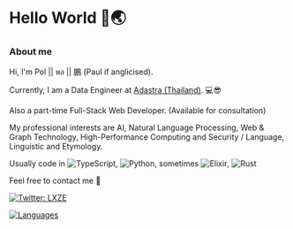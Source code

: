 # Hello World 🙌🌏

### About me
Hi, I'm Pol || พล || 鵬 (Paul if anglicised). 

Currently, I am a Data Engineer at [Adastra (Thailand)](https://www.adastra.co.th/). 💻😎  

Also a part-time Full-Stack Web Developer. (Available for consultation)  

My professional interests are AI, Natural Language Processing, Web & Graph Technology, High-Performance Computing and Security / Language, Linguistic and Etymology.  

Usually code in ![TypeScript][tsURL], ![Python][pyURL], sometimes ![Elixir][exURL], ![Rust][rsURL]  

Feel free to contact me 👋  

[![Twitter: LXZE](https://img.shields.io/twitter/follow/LXZE?style=social)](https://twitter.com/LXZE)

[![Languages](https://github-readme-stats.vercel.app/api/top-langs/?username=LXZE&layout=compact&langs_count=10&hide_border=true&theme=slateorange)](https://github.com/LXZE)

[tsURL]: https://img.shields.io/badge/typescript-%23007ACC.svg?style=for-the-badge&logo=typescript&logoColor=white
[pyURL]: https://img.shields.io/badge/python-3670A0?style=for-the-badge&logo=python&logoColor=ffdd54
[exURL]: https://img.shields.io/badge/elixir-%234B275F.svg?style=for-the-badge&logo=elixir&logoColor=white
[rsURL]: https://img.shields.io/badge/rust-%23000000.svg?style=for-the-badge&logo=rust&logoColor=white

<!--
[![Visits Badge](https://badges.pufler.dev/visits/LXZE/LXZE)](https://badges.pufler.dev)
-->
<!-- 
Oh, hello there, hacker 😈
-->
